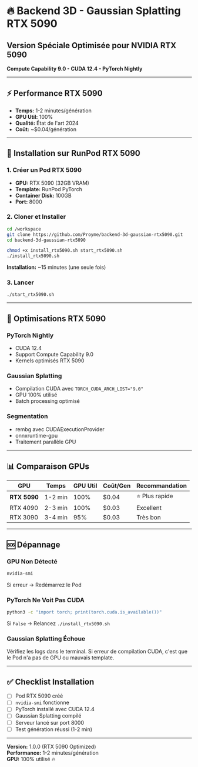 # 🔥 Backend 3D - Gaussian Splatting RTX 5090

## Version Spéciale Optimisée pour NVIDIA RTX 5090

**Compute Capability 9.0 - CUDA 12.4 - PyTorch Nightly**

---

## ⚡ Performance RTX 5090

- **Temps:** 1-2 minutes/génération
- **GPU Util:** 100%
- **Qualité:** État de l'art 2024
- **Coût:** ~$0.04/génération

---

## 🚀 Installation sur RunPod RTX 5090

### 1. Créer un Pod RTX 5090

- **GPU:** RTX 5090 (32GB VRAM)
- **Template:** RunPod PyTorch
- **Container Disk:** 100GB
- **Port:** 8000

### 2. Cloner et Installer

```bash
cd /workspace
git clone https://github.com/Proyme/backend-3d-gaussian-rtx5090.git
cd backend-3d-gaussian-rtx5090

chmod +x install_rtx5090.sh start_rtx5090.sh
./install_rtx5090.sh
```

**Installation:** ~15 minutes (une seule fois)

### 3. Lancer

```bash
./start_rtx5090.sh
```

---

## 🔧 Optimisations RTX 5090

### PyTorch Nightly
- CUDA 12.4
- Support Compute Capability 9.0
- Kernels optimisés RTX 5090

### Gaussian Splatting
- Compilation CUDA avec `TORCH_CUDA_ARCH_LIST="9.0"`
- GPU 100% utilisé
- Batch processing optimisé

### Segmentation
- rembg avec CUDAExecutionProvider
- onnxruntime-gpu
- Traitement parallèle GPU

---

## 📊 Comparaison GPUs

| GPU | Temps | GPU Util | Coût/Gen | Recommandation |
|-----|-------|----------|----------|----------------|
| **RTX 5090** | 1-2 min | 100% | $0.04 | ⭐ Plus rapide |
| RTX 4090 | 2-3 min | 100% | $0.03 | Excellent |
| RTX 3090 | 3-4 min | 95% | $0.03 | Très bon |

---

## 🆘 Dépannage

### GPU Non Détecté

```bash
nvidia-smi
```

Si erreur → Redémarrez le Pod

### PyTorch Ne Voit Pas CUDA

```bash
python3 -c "import torch; print(torch.cuda.is_available())"
```

Si `False` → Relancez `./install_rtx5090.sh`

### Gaussian Splatting Échoue

Vérifiez les logs dans le terminal. Si erreur de compilation CUDA, c'est que le Pod n'a pas de GPU ou mauvais template.

---

## ✅ Checklist Installation

- [ ] Pod RTX 5090 créé
- [ ] `nvidia-smi` fonctionne
- [ ] PyTorch installé avec CUDA 12.4
- [ ] Gaussian Splatting compilé
- [ ] Serveur lancé sur port 8000
- [ ] Test génération réussi (1-2 min)

---

**Version:** 1.0.0 (RTX 5090 Optimized)  
**Performance:** 1-2 minutes/génération  
**GPU:** 100% utilisé 🔥
